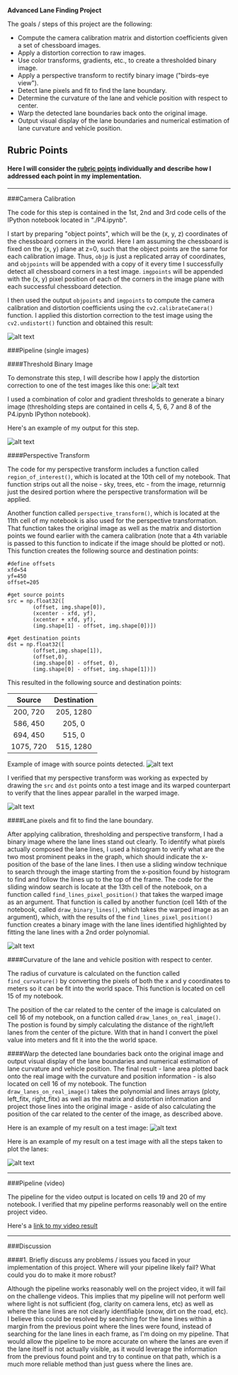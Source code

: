 **Advanced Lane Finding Project**

The goals / steps of this project are the following:

* Compute the camera calibration matrix and distortion coefficients given a set of chessboard images.
* Apply a distortion correction to raw images.
* Use color transforms, gradients, etc., to create a thresholded binary image.
* Apply a perspective transform to rectify binary image ("birds-eye view").
* Detect lane pixels and fit to find the lane boundary.
* Determine the curvature of the lane and vehicle position with respect to center.
* Warp the detected lane boundaries back onto the original image.
* Output visual display of the lane boundaries and numerical estimation of lane curvature and vehicle position.

[//]: # (Image References)

[image1]: ./output_images/undistort_image.png "Undistorted"
[image2]: ./output_images/original_threshold_image.png "Original"
[image3]: ./output_images/thresholded_binary_image.png "Thresholded Binary"
[image4]: ./output_images/image_with_source_points.png "Source Points"
[image5]: ./output_images/perspective_transformed_image.png "Perspective Transform"
[image6]: ./output_images/binary_lines.png "Binary Lines"
[image7]: ./output_images/final_result.png "Final Result"
[image8]: ./output_images/final_result_complete.png "Final Resul Step-by-Step"
[video1]: ./project_results_video.mp4 "Video"

## Rubric Points
#### Here I will consider the [rubric points](https://review.udacity.com/#!/rubrics/571/view) individually and describe how I addressed each point in my implementation. 
---

###Camera Calibration

The code for this step is contained in the 1st, 2nd and 3rd code cells of the IPython notebook located in "./P4.ipynb".  

I start by preparing "object points", which will be the (x, y, z) coordinates of the chessboard corners in the world. Here I am assuming the chessboard is fixed on the (x, y) plane at z=0, such that the object points are the same for each calibration image.  Thus, `objp` is just a replicated array of coordinates, and `objpoints` will be appended with a copy of it every time I successfully detect all chessboard corners in a test image.  `imgpoints` will be appended with the (x, y) pixel position of each of the corners in the image plane with each successful chessboard detection.  

I then used the output `objpoints` and `imgpoints` to compute the camera calibration and distortion coefficients using the `cv2.calibrateCamera()` function.  I applied this distortion correction to the test image using the `cv2.undistort()` function and obtained this result: 

![alt text][image1]

###Pipeline (single images)

####Threshold Binary Image

To demonstrate this step, I will describe how I apply the distortion correction to one of the test images like this one:
![alt text][image2]

I used a combination of color and gradient thresholds to generate a binary image (thresholding steps are contained in cells 4, 5, 6, 7 and 8 of the P4.ipynb IPython notebook).  

Here's an example of my output for this step.

![alt text][image3]

####Perspective Transform

The code for my perspective transform includes a function called `region_of_interest()`, which is located at the 10th cell of my notebook. That function strips out all the noise - sky, trees, etc - from the image, returnnig just the desired portion where the perspective transformation will be applied. 

Another function called `perspective_transform()`, which is located at the 11th cell of my notebook is also used for the perspective transformation. That function takes the original image as well as the matrix and distortion points we found earlier with the camera calibration (note that a 4th variable is passed to this function to indicate if the image should be plotted or not). This function creates the following source and destination points:

```
#define offsets
xfd=54
yf=450
offset=205

#get source points
src = np.float32([
        (offset, img.shape[0]),
        (xcenter - xfd, yf),
        (xcenter + xfd, yf),
        (img.shape[1] - offset, img.shape[0])])

#get destination points
dst = np.float32([
        (offset,img.shape[1]),
        (offset,0),
        (img.shape[0] - offset, 0),
        (img.shape[0] - offset, img.shape[1])])
```

This resulted in the following source and destination points:

| Source        | Destination   | 
|:-------------:|:-------------:| 
| 200, 720      | 205, 1280        | 
| 586, 450      | 205, 0      |
| 694, 450     | 515, 0      |
| 1075, 720      | 515, 1280        |

Example of image with source points detected.
![alt text][image4]

I verified that my perspective transform was working as expected by drawing the `src` and `dst` points onto a test image and its warped counterpart to verify that the lines appear parallel in the warped image.

![alt text][image5]

####Lane pixels and fit to find the lane boundary.

After applying calibration, thresholding and perspective transform, I had a binary image where the lane lines stand out clearly. To identify what pixels actually composed the lane lines, I used a histogram to verify what are the two most prominent peaks in the graph, which should indicate the x-position of the base of the lane lines. I then use a sliding window technique to search through the image starting from the x-position found by histogram to find and follow the lines up to the top of the frame. The code for the sliding window search is locate at the 13th cell of the notebook, on a function called `find_lines_pixel_position()` that takes the warped image as an argument. That function is called by another function (cell 14th of the notebook, called `draw_binary_lines()`, which takes the warped image as an argument), which, with the results of the `find_lines_pixel_position()` function creates a binary image with the lane lines identified highlighted by fitting the lane lines with a 2nd order polynomial.

![alt text][image6]

####Curvature of the lane and vehicle position with respect to center.

The radius of curvature is calculated on the function called `find_curvature()` by converting the pixels of both the x and y coordinates to meters so it can be fit into the world space. This function is located on cell 15 of my notebook.

The position of the car related to the center of the image is calculated on cell 16 of my notebook, on a function called `draw_lanes_on_real_image()`. The postion is found by simply calculating the distance of the right/left lanes from the center of the picture. With that in hand I convert the pixel value into meters and fit it into the the world space.

####Warp the detected lane boundaries back onto the original image and output visual display of the lane boundaries and numerical estimation of lane curvature and vehicle position.
The final result - lane area plotted back onto the real image with the curvature and position information - is also located on cell 16 of my notebook. The function `draw_lanes_on_real_image()` takes the polynomial and lines arrays (ploty, left_fitx, right_fitx) as well as the matrix and distortion information and project those lines into the original image - aside of also calculating the position of the car related to the center of the image, as described above.

Here is an example of my result on a test image:
![alt text][image7]

Here is an example of my result on a test image with all the steps taken to plot the lanes:

![alt text][image8]

---

###Pipeline (video)

The pipeline for the video output is located on cells 19 and 20 of my notebook. I verified that my pipeline performs reasonably well on the entire project video.

Here's a [link to my video result](./project_results_video.mp4)

---

###Discussion

####1. Briefly discuss any problems / issues you faced in your implementation of this project.  Where will your pipeline likely fail?  What could you do to make it more robust?

Although the pipeline works reasonably well on the project video, it will fail on the challenge videos. This implies that my pipeline will not perform well where light is not sufficient (fog, clarity on camera lens, etc) as well as where the lane lines are not clearly identifiable (snow, dirt on the road, etc). I believe this could be resolved by searching for the lane lines within a margin from the previous point where the lines were found, instead of searching for the lane lines in each frame, as I'm doing on my pipeline. That would allow the pipeline to be more accurate on where the lanes are even if the lane itself is not actually visible, as it would leverage the information from the previous found point and try to continue on that path, which is a much more reliable method than just guess where the lines are.    

